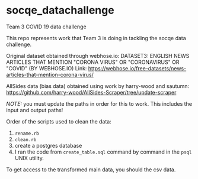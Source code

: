 # socqe_datachallenge
Team 3 COVID 19 data challenge

This repo represents work that Team 3 is doing in tackling the socqe data challenge.

Original dataset obtained through webhose.io:
DATASET3: ENGLISH NEWS ARTICLES THAT MENTION "CORONA VIRUS" OR "CORONAVIRUS" OR "COVID" (BY WEBHOSE.IO)
Link: https://webhose.io/free-datasets/news-articles-that-mention-corona-virus/

AllSides data (bias data) obtained using work by harry-wood and sautumn:
https://github.com/harry-wood/AllSides-Scraper/tree/update-scraper

*NOTE:* you must update the paths in order for this to work. This includes the input and output paths!

Order of the scripts used to clean the data:
1. `rename.rb`
2. `clean.rb`
3. create a postgres database
4. I ran the code from `create_table.sql` command by command in the `psql` UNIX utility.


To get access to the transformed main data, you should the csv data.

